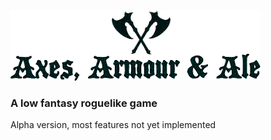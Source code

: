 ![Axes, Armour & Ale - logo](GITscreenshots/Logo.png)

### A low fantasy roguelike game

Alpha version, most features not yet implemented
